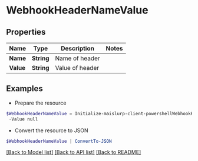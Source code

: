 # WebhookHeaderNameValue
## Properties

Name | Type | Description | Notes
------------ | ------------- | ------------- | -------------
**Name** | **String** | Name of header | 
**Value** | **String** | Value of header | 

## Examples

- Prepare the resource
```powershell
$WebhookHeaderNameValue = Initialize-maislurp-client-powershellWebhookHeaderNameValue  -Name null `
 -Value null
```

- Convert the resource to JSON
```powershell
$WebhookHeaderNameValue | ConvertTo-JSON
```

[[Back to Model list]](../README#documentation-for-models) [[Back to API list]](../README#documentation-for-api-endpoints) [[Back to README]](../README)

